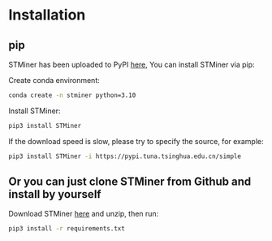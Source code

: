 # Installation

## pip
STMiner has been uploaded to PyPI [here](https://pypi.org/project/STMiner), You can install STMiner via pip:

Create conda environment:
```bash
conda create -n stminer python=3.10
```

Install STMiner:
```bash
pip3 install STMiner
```
If the download speed is slow, please try to specify the source, for example:
```bash
pip3 install STMiner -i https://pypi.tuna.tsinghua.edu.cn/simple
```

## Or you can just clone STMiner from Github and install by yourself

Download STMiner [here](https://github.com/xjtu-omics/STMiner.git) and unzip, then run:

```bash
pip3 install -r requirements.txt
```
